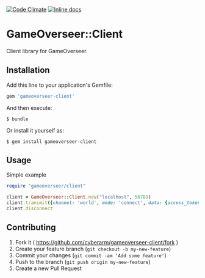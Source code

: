 [![Code Climate](https://codeclimate.com/github/cyberarm/gameoverseer-client/badges/gpa.svg)](https://codeclimate.com/github/cyberarm/gameoverseer-client)
[![Inline docs](http://inch-ci.org/github/cyberarm/gameoverseer-client.svg?branch=master)](http://inch-ci.org/github/cyberarm/gameoverseer-client)

# GameOverseer::Client

Client library for GameOverseer.

## Installation

Add this line to your application's Gemfile:

```ruby
gem 'gameoverseer-client'
```

And then execute:

    $ bundle

Or install it yourself as:

    $ gem install gameoverseer-client

## Usage

Simple example
```ruby
require "gameoverseer/client"

client = GameOverseer::Client.new("localhost", 56789)
client.transmit({channel: 'world', mode: 'connect', data: {access_token: "f2a..."}})
client.disconnect
```

## Contributing

1. Fork it ( https://github.com/cyberarm/gameoverseer-client/fork )
2. Create your feature branch (`git checkout -b my-new-feature`)
3. Commit your changes (`git commit -am 'Add some feature'`)
4. Push to the branch (`git push origin my-new-feature`)
5. Create a new Pull Request
